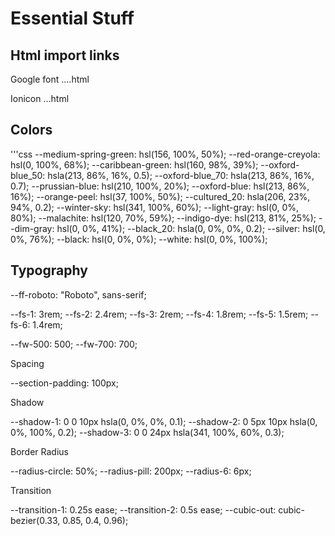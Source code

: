  # Essential Stuff
## Html import links
Google font
....html

<link rel="preconnect" href="https://fonts.googleapis.com">
<link rel="preconnect" href="https://fonts.gstatic.com" crossorigin>
<link href="https://fonts.googleapis.com/css2?family=Roboto:wght@400;500;700&display=swap" rel="stylesheet">

Ionicon
...html
<script type="module" src="https://unpkg.com/ionicons@5.5.2/dist/ionicons/ionicons.esm.js"></script>
<script nomodule src="https://unpkg.com/ionicons@5.5.2/dist/ionicons/ionicons.js"></script>

## Colors
'''css
--medium-spring-green: hsl(156, 100%, 50%);
--red-orange-creyola: hsl(0, 100%, 68%);
--caribbean-green: hsl(160, 98%, 39%);
--oxford-blue_50: hsla(213, 86%, 16%, 0.5);
--oxford-blue_70: hsla(213, 86%, 16%, 0.7);
--prussian-blue: hsl(210, 100%, 20%);
--oxford-blue: hsl(213, 86%, 16%);
--orange-peel: hsl(37, 100%, 50%);
--cultured_20: hsla(206, 23%, 94%, 0.2);
--winter-sky: hsl(341, 100%, 60%);
--light-gray: hsl(0, 0%, 80%);
--malachite: hsl(120, 70%, 59%);
--indigo-dye: hsl(213, 81%, 25%);
--dim-gray: hsl(0, 0%, 41%);
--black_20: hsla(0, 0%, 0%, 0.2);
--silver: hsl(0, 0%, 76%);
--black: hsl(0, 0%, 0%);
--white: hsl(0, 0%, 100%);

## Typography
--ff-roboto: "Roboto", sans-serif;

--fs-1: 3rem;
--fs-2: 2.4rem;
--fs-3: 2rem;
--fs-4: 1.8rem;
--fs-5: 1.5rem;
--fs-6: 1.4rem;

--fw-500: 500;
--fw-700: 700;

Spacing

--section-padding: 100px;

Shadow

--shadow-1: 0 0 10px hsla(0, 0%, 0%, 0.1);
--shadow-2: 0 5px 10px hsla(0, 0%, 100%, 0.2);
--shadow-3: 0 0 24px hsla(341, 100%, 60%, 0.3);

Border Radius

--radius-circle: 50%;
--radius-pill: 200px;
--radius-6: 6px;

Transition

--transition-1: 0.25s ease;
--transition-2: 0.5s ease;
--cubic-out: cubic-bezier(0.33, 0.85, 0.4, 0.96);